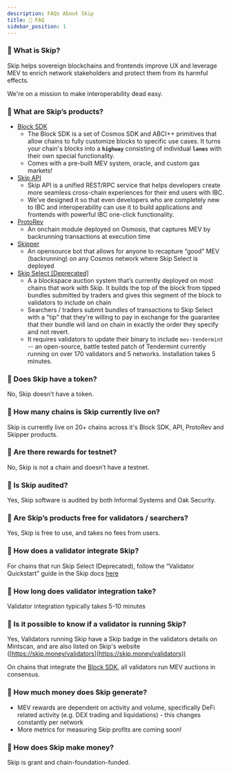 ```yaml
---
description: FAQs About Skip
title: 📣 FAQ
sidebar_position: 1
---
```


### 🤔 What is Skip?

Skip helps sovereign blockchains and frontends improve UX and leverage MEV to enrich network stakeholders and protect them from its harmful effects.

We're on a mission to make interoperability dead easy.

### 🤔 What are Skip’s products?

- [Block SDK](chains/overview)
  - The Block SDK is a set of Cosmos SDK and ABCI++ primitives that allow chains to fully customize blocks to specific use cases. It turns your chain's blocks into a **`highway`** consisting of individual **`lanes`** with their own special functionality.
  - Comes with a pre-built MEV system, oracle, and custom gas markets!
- [Skip API](https://api-docs.skip.money/docs)
  - Skip API is a unified REST/RPC service that helps developers create more seamless cross-chain experiences for their end users with IBC.
  - We’ve designed it so that even developers who are completely new to IBC and interoperability can use it to build applications and frontends with powerful IBC one-click functionality.
- [ProtoRev](https://github.com/osmosis-labs/osmosis/blob/main/x/protorev/protorev.md)
  - An onchain module deployed on Osmosis, that captures MEV by backrunning transactions at execution time
- [Skipper](https://github.com/skip-mev/skipper)
  - An opensource bot that allows for anyone to recapture “good” MEV (backrunning) on any Cosmos network where Skip Select is deployed
- [Skip Select [Deprecated]](select/intro)
  - A a blockspace auction system that’s currently deployed on most chains that work with Skip. It builds the top of the block from tipped bundles submitted by traders and gives this segment of the block to validators to include on chain
  - Searchers / traders submit bundles of transactions to Skip Select with a "tip" that they're willing to pay in exchange for the guarantee that their bundle will land on chain in exactly the order they specify and not revert.
  - It requires validators to update their binary to include `mev-tendermint` -- an open-source, battle tested patch of Tendermint currently running on over 170 validators and 5 networks. Installation takes 5 minutes.

### 🤔 Does Skip have a token?

No, Skip doesn’t have a token.

### 🤔 How many chains is Skip currently live on?

Skip is currently live on 20+ chains across it's Block SDK, API, ProtoRev and Skipper products.

### 🤔 Are there rewards for testnet?

No, Skip is not a chain and doesn’t have a testnet.

### 🤔 Is Skip audited?

Yes, Skip software is audited by both Informal Systems and Oak Security.

### 🤔 Are Skip’s products free for validators / searchers?

Yes, Skip is free to use, and takes no fees from users.

### 🤔 How does a validator integrate Skip?

For chains that run Skip Select (Deprecated), follow the “Validator Quickstart” guide in the Skip docs [here](select/validator/quickstart)

### 🤔 How long does validator integration take?

Validator integration typically takes 5-10 minutes

### 🤔 Is it possible to know if a validator is running Skip?

Yes, Validators running Skip have a Skip badge in the validators details on Mintscan, and are also listed on Skip's website ([https://skip.money/validators](https://skip.money/validators))

On chains that integrate the [Block SDK](/chains/overview), all validators run MEV auctions in consensus.

### 🤔 How much money does Skip generate?

- MEV rewards are dependent on activity and volume, specifically DeFi related activity (e.g. DEX trading and liquidations) - this changes constantly per network
- More metrics for measuring Skip profits are coming soon!

### 🤔 How does Skip make money?

Skip is grant and chain-foundation-funded.
